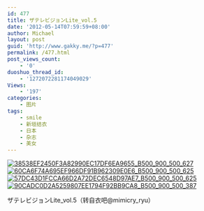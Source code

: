 ```yaml
---
id: 477
title: ザテレビジョンLite_vol.5
date: '2012-05-14T07:59:59+08:00'
author: Michael
layout: post
guid: 'http://www.gakky.me/?p=477'
permalink: /477.html
post_views_count:
    - '0'
duoshuo_thread_id:
    - '1272072281174049029'
Views:
    - '197'
categories:
    - 图片
tags:
    - smile
    - 新垣结衣
    - 日本
    - 杂志
    - 美女
---
```


[![38538EF2450F3A82990EC17DF6EA9655_B500_900_500_627](http://www.yui-aragaki.org/wp-content/uploads/img/38538EF2450F3A82990EC17DF6EA9655_B500_900_500_627.jpeg)](http://www.yui-aragaki.org/wp-content/uploads/img/38538EF2450F3A82990EC17DF6EA9655_B1280_1280_1274_1600.jpeg) [![60CA6F74A695EF966DF91B962309E0E6_B500_900_500_625](http://www.yui-aragaki.org/wp-content/uploads/img/60CA6F74A695EF966DF91B962309E0E6_B500_900_500_625.jpeg)](http://www.yui-aragaki.org/wp-content/uploads/img/60CA6F74A695EF966DF91B962309E0E6_B1280_1280_1280_1600.jpeg) [![57DC43D1FCCA66D2A72DEC6548D97AE7_B500_900_500_625](http://www.yui-aragaki.org/wp-content/uploads/img/57DC43D1FCCA66D2A72DEC6548D97AE7_B500_900_500_625.jpeg)](http://www.yui-aragaki.org/wp-content/uploads/img/57DC43D1FCCA66D2A72DEC6548D97AE7_B1280_1280_1278_1600.jpeg) [![90CADC0D2A5259807EE1794F92BB9CA8_B500_900_500_387](http://www.yui-aragaki.org/wp-content/uploads/img/90CADC0D2A5259807EE1794F92BB9CA8_B500_900_500_387.jpeg)](http://www.yui-aragaki.org/wp-content/uploads/img/90CADC0D2A5259807EE1794F92BB9CA8_B1280_1280_1280_992.jpeg)

ザテレビジョンLite\_vol.5（转自衣吧@mimicry\_ryu）